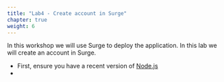 ```yaml
---
title: "Lab4 - Create account in Surge"
chapter: true
weight: 6
---
```


In this workshop we will use Surge to deploy the application. In this lab we will create an account in Surge.

- First, ensure you have a recent version of [Node.js](https://nodejs.org/en/download/current/)
-
